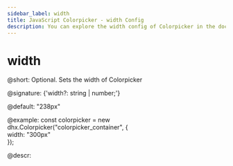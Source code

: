 ```yaml
---
sidebar_label: width
title: JavaScript Colorpicker - width Config 
description: You can explore the width config of Colorpicker in the documentation of the DHTMLX JavaScript UI library. Browse developer guides and API reference, try out code examples and live demos, and download a free 30-day evaluation version of DHTMLX Suite.
---
```


# width

@short: Optional. Sets the width of Colorpicker

@signature: {'width?: string | number;'}

@default: "238px"

@example:
const colorpicker = new dhx.Colorpicker("colorpicker_container", {    
    width: "300px"                
});

@descr: 

[comment]: # (@related: colorpicker/how_to_start.md#initialize-colorpicker colorpicker/configuration.md#width-of-colorpicker)
